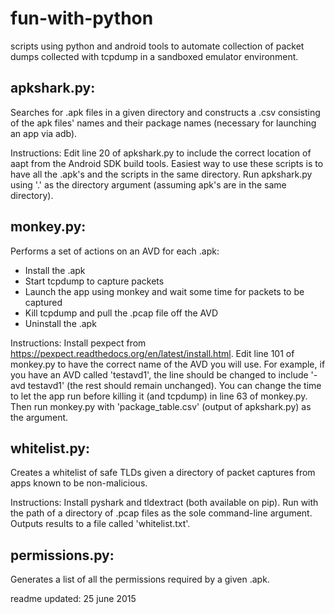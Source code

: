 # fun-with-python
scripts using python and android tools to automate collection of packet dumps collected with tcpdump in a sandboxed emulator environment.

apkshark.py:
-----------
Searches for .apk files in a given directory and constructs a .csv consisting of the apk files' names and their package names (necessary for launching an app via adb).

Instructions:
Edit line 20 of apkshark.py to include the correct location of aapt from the Android SDK build tools.
Easiest way to use these scripts is to have all the .apk's and the scripts in the same directory. Run apkshark.py using '.' as the directory argument (assuming apk's are in the same directory).

monkey.py:
----------
Performs a set of actions on an AVD for each .apk:
   - Install the .apk
   - Start tcpdump to capture packets
   - Launch the app using monkey and wait some time for packets to be captured
   - Kill tcpdump and pull the .pcap file off the AVD
   - Uninstall the .apk

Instructions:
Install pexpect from https://pexpect.readthedocs.org/en/latest/install.html.
Edit line 101 of monkey.py to have the correct name of the AVD you will use. For example, if you have an AVD called 'testavd1', the line should be changed to include '-avd testavd1' (the rest should remain unchanged). You can change the time to let the app run before killing it (and tcpdump) in line 63 of monkey.py. Then run monkey.py with 'package_table.csv' (output of apkshark.py) as the argument.

whitelist.py:
-------------
Creates a whitelist of safe TLDs given a directory of packet captures from apps known to be non-malicious.

Instructions:
Install pyshark and tldextract (both available on pip).
Run with the path of a directory of .pcap files as the sole command-line argument. Outputs results to a file called 'whitelist.txt'.

permissions.py:
---------------
Generates a list of all the permissions required by a given .apk.


readme updated: 25 june 2015